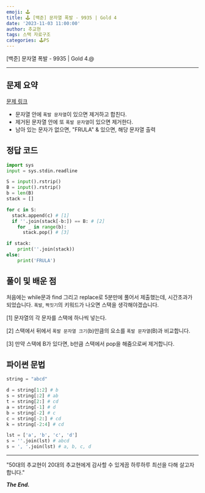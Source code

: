 ```yaml
---
emoji: 🕹️
title: 🕹️ [백준] 문자열 폭발 - 9935 | Gold 4
date: '2023-11-03 11:00:00'
author: 추교현
tags: 스택 자료구조
categories: 🕹️PS
---
```


[백준] 문자열 폭발 - 9935 | Gold 4.@

---

## 문제 요약

[문제 링크](https://www.acmicpc.net/problem/9935)

- 문자열 안에 `폭발 문자열`이 있으면 제거하고 합친다.
- 제거된 문자열 안에 또 `폭발 문자열`이 있으면 제거한다.
- 남아 있는 문자가 없으면, "FRULA" & 있으면, 해당 문자열 출력

## 정답 코드

```python
import sys
input = sys.stdin.readline

S = input().rstrip()
B = input().rstrip()
b = len(B)
stack = []

for c in S:
  stack.append(c) # [1]
  if ''.join(stack[-b:]) == B: # [2]
    for _ in range(b):
      stack.pop() # [3]

if stack:
    print(''.join(stack))
else:
    print('FRULA')
```

## 풀이 및 배운 점

처음에는 while문과 find 그리고 replace로 5분만에 풀어서 제출했는데, 시간초과가 되었습니다. `폭발`, `짝짓기`의 키워드가 나오면 스택을 생각해야겠습니다.

[1] 문자열의 각 문자를 스택에 하나씩 넣는다.

[2] 스택에서 뒤에서 `폭발 문자열 크기`(b)만큼의 요소를 `폭발 문자열`(B)과 비교합니다.

[3] 만약 스택에 B가 있다면, b만큼 스택에서 pop을 해줌으로써 제거합니다.

## 파이썬 문법

```python
string = "abcd"

d = string[1:2] # b
s = string[:2] # ab
t = string[2:] # cd
a = string[-1] # d
b = string[-2] # c
c = string[-2:] # cd
k = string[-2:4] # cd

lst = ['a', 'b', 'c', 'd']
s = ''.join(lst) # abcd
s = ', '.join(lst) # a, b, c, d
```

---

"50대의 추교현이 20대의 추교현에게 감사할 수 있게끔 하루하루 최선을 다해 살고자 합니다."

**_The End._**
